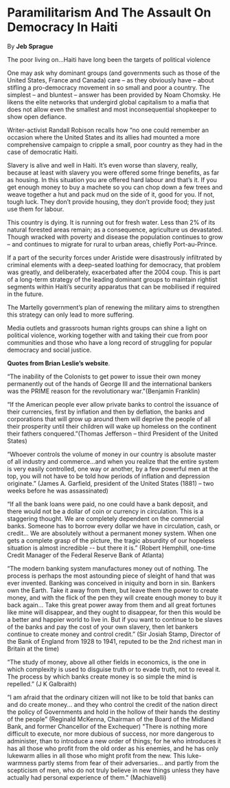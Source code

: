 Paramilitarism And The Assault On Democracy In Haiti
====================================================

By **Jeb Sprague**

The poor living on…Haiti have long been the targets of political violence


One may ask why dominant groups (and governments such as those of the United
States, France and Canada) care – as  they obviously have – about stifling a
pro-democracy movement in so small and poor a country. The simplest – and
bluntest – answer has been provided by Noam Chomsky. He likens the elite
networks that undergird global  capitalism  to a mafia that does not allow even
the smallest and most inconsequential shopkeeper to show open defiance.


Writer-activist Randall Robison recalls how “no one could remember an occasion
where the United States and its  allies had mounted a more comprehensive
campaign to cripple a small, poor country as they had in the case of  democratic
Haiti.


Slavery is alive and well in Haiti. It’s even worse than slavery, really,
because at least with slavery you were  offered some fringe benefits, as far as
housing. In this situation you are offered hard labour and that’s it. If  you
get enough money to buy a machete so you can chop down a few trees and weave
together a hut and pack mud on  the side of it, good for you. If not, tough
luck. They don’t provide housing, they don’t provide food; they just  use them
for labour.


This country is dying. It is running out for fresh water. Less than 2% of its
natural forested areas remain; as a  consequence, agriculture us devastated.
Though wracked with poverty and disease the population continues to grow  – and
continues to migrate for rural to urban areas, chiefly Port-au-Prince.


If a part of the security forces under Aristide were disastrously infiltrated by
criminal elements with a  deep-seated loathing for democracy, that problem was
greatly, and deliberately, exacerbated after the 2004 coup.  This is part of a
long-term strategy of the leading dominant groups to maintain rightist segments
within Haiti’s  security apparatus that can be mobilised if required in the
future.


The Martelly government’s plan of renewing the military aims to strengthen this
strategy can only lead to more  suffering.


Media outlets and grassroots human rights groups can shine a light on political
violence, working together with  and taking their cue from poor communities and
those who have a long record of struggling for popular democracy  and social
justice.


**Quotes from Brian Leslie’s website**.


“The inability of the Colonists to get power to issue their own money
permanently out of the hands of George III  and the international bankers was
the PRIME reason for the revolutionary war."(Benjamin Franklin)


“If the American people ever allow private banks to control the issuance of
their currencies, first by inflation  and then by deflation, the banks and
corporations that will grow up around them will deprive the people of all  their
prosperity until their children will wake up homeless on the continent their
fathers conquered.”(Thomas  Jefferson – third President of the United States)


“Whoever controls the volume of money in our country is absolute master of all
industry and commerce...and when  you realize that the entire system is very
easily controlled, one way or another, by a few powerful men at the  top, you
will not have to be told how periods of inflation and depression originate.”
(James A. Garfield,  president of the United States (1881) – two weeks before he
was assassinated)


 “If all the bank loans were paid, no one could have a bank deposit, and there
would not be a dollar of coin or  currency in circulation. This is a staggering
thought. We are completely dependent on the commercial banks.  Someone has to
borrow every dollar we have in circulation, cash, or credit… We are absolutely
without a  permanent money system. When one gets a complete grasp of the
picture, the tragic absurdity of our hopeless  situation is almost incredible --
but there it is.” (Robert Hemphill, one-time Credit Manager of the Federal
Reserve Bank of Atlanta)


“The modern banking system manufactures money out of nothing. The process is
perhaps the most astounding piece of  sleight of hand that was ever invented.
Banking was conceived in iniquity and born in sin. Bankers own the  Earth. Take
it away from them, but leave them the power to create money, and with the flick
of the pen they will  create enough money to buy it back again... Take this
great power away from them and all great fortunes like  mine will disappear, and
they ought to disappear, for then this would be a better and happier world to
live in.  But if you want to continue to be slaves of the banks and pay the cost
of your own slavery, then let bankers  continue to create money and control
credit.” (Sir Josiah Stamp, Director of the Bank of England from 1928 to  1941,
reputed to be the 2nd richest man in Britain at the time)


“The study of money, above all other fields in economics, is the one in which
complexity is used to disguise  truth or to evade truth, not to reveal it. The
process by which banks create money is so simple the mind is  repelled.” (J K
Galbraith)


“I am afraid that the ordinary citizen will not like to be told that banks can
and do create money... and they  who control the credit of the nation direct the
policy of Governments and hold in the hollow of their hands the  destiny of the
people”  (Reginald McKenna, Chairman of the Board of the Midland Bank, and
former Chancellor of  the Exchequer) "There is nothing more difficult to
execute, nor more dubious of success, nor more dangerous to  administer, than to
introduce a new order of things; for he who introduces it has all those who
profit from the  old order as his enemies, and he has only lukewarm allies in
all those who might profit from the new. This  luke-warmness partly stems from
fear of their adversaries... and partly from the scepticism of men, who do not
truly believe in new things unless they have actually had personal experience of
them." (Machiavelli)

